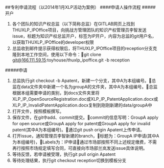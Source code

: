 ##专利申请流程（以2014年1月XLP活动为案例）
####申请人操作流程
#####开户
1. 各个团队的知识产权总监（以下简称总监）在GITLAB网页上找到THUXLP_IPOffice项目，向挑战方管理团队的知识产权管理员李智发送issue，标题为知识产权总监开户，标签为IP开户，内容为总监的git用户名，以获取THUXLP_IPOffice的developer权限
2. 总监收到邮件提示获得权限后，将THUXLP_IPOffice项目的reception分支克隆到本地工作空间，使用以下命令：git clone git@166.111.59.15:toyhouse/thuxlp_ipoffice.git -b reception

#####申请
1. 总监执行git checkout -b Apatent，新建一个分支，其中A为本组编号。总监在data文件夹中新建一个名为groupA的文件夹，其中A为本组编号。总监根据本组需要申请的类别，到docs文件夹里将XLP_IP_OpenSourceRegistration.doc或XLP_IP_PatentApplication.docx或XLP_IP_InvalidPatentApplication.docx复制到刚刚新建的data/groupA中
2. 打开文件，按照模板撰写。
3. 保存文件，在git中add、commit提交。commit的信息写明：GroupA apply for open source或GroupA apply for patent或GroupA apply for invalid patent(其中A为本组编号)。通过git push origin Apatent上传申请。
4. 打开issue，通知管理员李智新建的branch，标题为：GroupA IP申请(其中A为本组编号)，Labels为：IP申请通过市场部按照不同上述规定缴费，不需再行按照市场规定填写合同，可直接向市场部兰岚发送issue具体说明。
5. 等待反馈，若申请被受理，执行git pull origin Apatent
6. 等待处理结果，执行git checkout reception切换到模板分支
